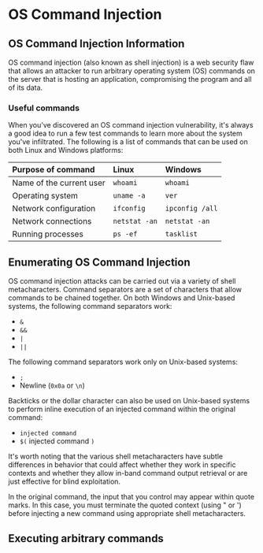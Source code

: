 # OS Command Injection

## OS Command Injection Information

OS command injection \(also known as shell injection\) is a web security flaw that allows an attacker to run arbitrary operating system \(OS\) commands on the server that is hosting an application, compromising the program and all of its data.

### Useful commands <a id="useful-commands"></a>

When you've discovered an OS command injection vulnerability, it's always a good idea to run a few test commands to learn more about the system you've infiltrated. The following is a list of commands that can be used on both Linux and Windows platforms:

| Purpose of command | Linux | Windows |
| :--- | :--- | :--- |
| Name of the current user | `whoami` | `whoami` |
| Operating system | `uname -a` | `ver` |
| Network configuration | `ifconfig` | `ipconfig /all` |
| Network connections | `netstat -an` | `netstat -an` |
| Running processes | `ps -ef` | `tasklist` |

## Enumerating OS Command Injection

OS command injection attacks can be carried out via a variety of shell metacharacters. Command separators are a set of characters that allow commands to be chained together. On both Windows and Unix-based systems, the following command separators work:

* `&`
* `&&`
* `|`
* `||`

The following command separators work only on Unix-based systems:

* `;`
* Newline \(`0x0a` or `\n`\)

Backticks or the dollar character can also be used on Unix-based systems to perform inline execution of an injected command within the original command:

* ````` injected command `````
* `$(` injected command `)`

It's worth noting that the various shell metacharacters have subtle differences in behavior that could affect whether they work in specific contexts and whether they allow in-band command output retrieval or are just effective for blind exploitation.

In the original command, the input that you control may appear within quote marks. In this case, you must terminate the quoted context \(using " or '\) before injecting a new command using appropriate shell metacharacters.

## Executing arbitrary commands

  


